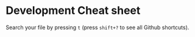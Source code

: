 # Development Cheat sheet

Search your file by pressing `t` (press `shift+?` to see all Github shortcuts).

